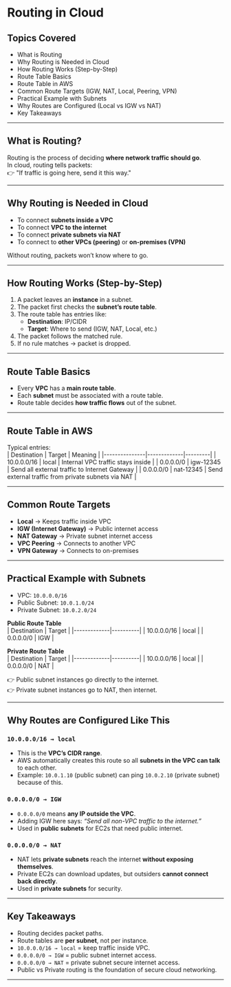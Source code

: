 # Routing in Cloud

## Topics Covered
- What is Routing
- Why Routing is Needed in Cloud
- How Routing Works (Step-by-Step)
- Route Table Basics
- Route Table in AWS
- Common Route Targets (IGW, NAT, Local, Peering, VPN)
- Practical Example with Subnets
- Why Routes are Configured (Local vs IGW vs NAT)
- Key Takeaways

---

## What is Routing?
Routing is the process of deciding **where network traffic should go**.  
In cloud, routing tells packets:  
👉 "If traffic is going here, send it this way."  

---

## Why Routing is Needed in Cloud
- To connect **subnets inside a VPC**  
- To connect **VPC to the internet**  
- To connect **private subnets via NAT**  
- To connect to **other VPCs (peering)** or **on-premises (VPN)**  

Without routing, packets won’t know where to go.

---

## How Routing Works (Step-by-Step)
1. A packet leaves an **instance** in a subnet.  
2. The packet first checks the **subnet’s route table**.  
3. The route table has entries like:
   - **Destination**: IP/CIDR  
   - **Target**: Where to send (IGW, NAT, Local, etc.)  
4. The packet follows the matched rule.  
5. If no rule matches → packet is dropped.  

---

## Route Table Basics
- Every **VPC** has a **main route table**.  
- Each **subnet** must be associated with a route table.  
- Route table decides **how traffic flows** out of the subnet.  

---

## Route Table in AWS
Typical entries:  
| Destination   | Target       | Meaning |
|---------------|-------------|---------|
| 10.0.0.0/16   | local       | Internal VPC traffic stays inside |
| 0.0.0.0/0     | igw-12345   | Send all external traffic to Internet Gateway |
| 0.0.0.0/0     | nat-12345   | Send external traffic from private subnets via NAT |

---

## Common Route Targets
- **Local** → Keeps traffic inside VPC  
- **IGW (Internet Gateway)** → Public internet access  
- **NAT Gateway** → Private subnet internet access  
- **VPC Peering** → Connects to another VPC  
- **VPN Gateway** → Connects to on-premises  

---

## Practical Example with Subnets
- VPC: `10.0.0.0/16`  
- Public Subnet: `10.0.1.0/24`  
- Private Subnet: `10.0.2.0/24`  

**Public Route Table**  
| Destination | Target   |
|-------------|----------|
| 10.0.0.0/16 | local    |
| 0.0.0.0/0   | IGW      |

**Private Route Table**  
| Destination | Target   |
|-------------|----------|
| 10.0.0.0/16 | local    |
| 0.0.0.0/0   | NAT      |

👉 Public subnet instances go directly to the internet.  
👉 Private subnet instances go to NAT, then internet.

---

## Why Routes are Configured Like This

### `10.0.0.0/16 → local`
- This is the **VPC’s CIDR range**.  
- AWS automatically creates this route so all **subnets in the VPC can talk** to each other.  
- Example: `10.0.1.10` (public subnet) can ping `10.0.2.10` (private subnet) because of this.

### `0.0.0.0/0 → IGW`
- `0.0.0.0/0` means **any IP outside the VPC**.  
- Adding IGW here says: *“Send all non-VPC traffic to the internet.”*  
- Used in **public subnets** for EC2s that need public internet.

### `0.0.0.0/0 → NAT`
- NAT lets **private subnets** reach the internet **without exposing themselves**.  
- Private EC2s can download updates, but outsiders **cannot connect back directly**.  
- Used in **private subnets** for security.

---

## Key Takeaways
- Routing decides packet paths.  
- Route tables are **per subnet**, not per instance.  
- `10.0.0.0/16 → local` = keep traffic inside VPC.  
- `0.0.0.0/0 → IGW` = public subnet internet access.  
- `0.0.0.0/0 → NAT` = private subnet secure internet access.  
- Public vs Private routing is the foundation of secure cloud networking.

---

